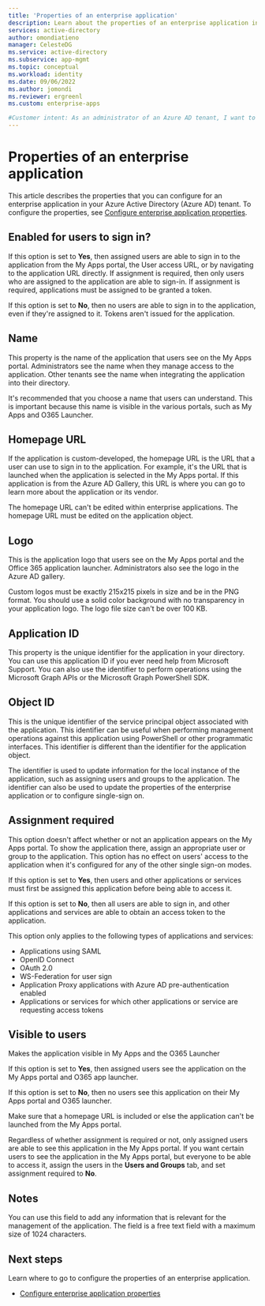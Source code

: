 ```yaml
---
title: 'Properties of an enterprise application'
description: Learn about the properties of an enterprise application in Azure Active Directory.
services: active-directory
author: omondiatieno
manager: CelesteDG
ms.service: active-directory
ms.subservice: app-mgmt
ms.topic: conceptual
ms.workload: identity
ms.date: 09/06/2022
ms.author: jomondi
ms.reviewer: ergreenl
ms.custom: enterprise-apps

#Customer intent: As an administrator of an Azure AD tenant, I want to learn more about the properties of an enterprise application that I can configure.
---
```


# Properties of an enterprise application

This article describes the properties that you can configure for an enterprise application in your Azure Active Directory (Azure AD) tenant. To configure the properties, see [Configure enterprise application properties](add-application-portal-configure.md).

## Enabled for users to sign in? 

If this option is set to **Yes**, then assigned users are able to sign in to the application from the My Apps portal, the User access URL, or by navigating to the application URL directly. If assignment is required, then only users who are assigned to the application are able to sign-in. If assignment is required, applications must be assigned to be granted a token.

If this option is set to **No**, then no users are able to sign in to the application, even if they're assigned to it. Tokens aren't issued for the application.  

## Name 

This property is the name of the application that users see on the My Apps portal. Administrators see the name when they manage access to the application. Other tenants see the name when integrating the application into their directory. 

It's recommended that you choose a name that users can understand. This is important because this name is visible in the various portals, such as My Apps and O365 Launcher. 

## Homepage URL 

If the application is custom-developed, the homepage URL is the URL that a user can use to sign in to the application. For example, it's the URL that is launched when the application is selected in the My Apps portal. If this application is from the Azure AD Gallery, this URL is where you can go to learn more about the application or its vendor. 

The homepage URL can't be edited within enterprise applications. The homepage URL must be edited on the application object. 

## Logo 

This is the application logo that users see on the My Apps portal and the Office 365 application launcher. Administrators also see the logo in the Azure AD gallery.

Custom logos must be exactly 215x215 pixels in size and be in the PNG format. You should use a solid color background with no transparency in your application logo. The logo file size can't be over 100 KB.

## Application ID 

This property is the unique identifier for the application in your directory. You can use this application ID if you ever need help from Microsoft Support. You can also use the identifier to perform operations using the Microsoft Graph APIs or the Microsoft Graph PowerShell SDK.

## Object ID 

This is the unique identifier of the service principal object associated with the application. This identifier can be useful when performing management operations against this application using PowerShell or other programmatic interfaces. This identifier is different than the identifier for the application object. 

The identifier is used to update information for the local instance of the application, such as assigning users and groups to the application. The identifier can also be used to update the properties of the enterprise application or to configure single-sign on. 

## Assignment required 

This option doesn't affect whether or not an application appears on the My Apps portal. To show the application there, assign an appropriate user or group to the application. This option has no effect on users' access to the application when it's configured for any of the other single sign-on modes. 

If this option is set to **Yes**, then users and other applications or services must first be assigned this application before being able to access it. 
 
If this option is set to **No**, then all users are able to sign in, and other applications and services are able to obtain an access token to the application. 
 
This option only applies to the following types of applications and services: 
- Applications using SAML
- OpenID Connect
- OAuth 2.0
- WS-Federation for user sign
- Application Proxy applications with Azure AD pre-authentication enabled
- Applications or services for which other applications or service are requesting access tokens 

## Visible to users 

Makes the application visible in My Apps and the O365 Launcher 

If this option is set to **Yes**, then assigned users see the application on the My Apps portal and O365 app launcher. 

If this option is set to **No**, then no users see this application on their My Apps portal and O365 launcher. 

Make sure that a homepage URL is included or else the application can't be launched from the My Apps portal.

Regardless of whether assignment is required or not, only assigned users are able to see this application in the My Apps portal. If you want certain users to see the application in the My Apps portal, but everyone to be able to access it, assign the users in the **Users and Groups** tab, and set assignment required to **No**. 

## Notes 

You can use this field to add any information that is relevant for the management of the application. The field is a free text field with a maximum size of 1024 characters. 

## Next steps

Learn where to go to configure the properties of an enterprise application.

- [Configure enterprise application properties](add-application-portal-configure.md)
